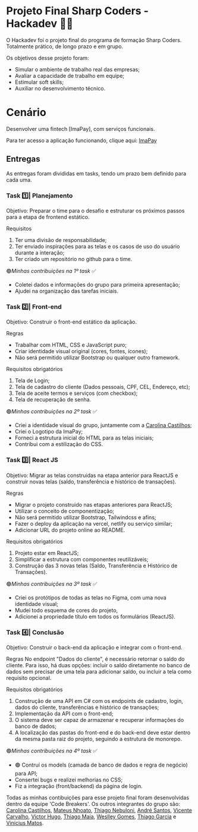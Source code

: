 # Projeto Final Sharp Coders - Hackadev 👩‍💻

O Hackadev foi o projeto final do programa de formação Sharp Coders. Totalmente prático, de longo prazo e em grupo. 

Os objetivos desse projeto foram:
- Simular o ambiente de trabalho real das empresas;
- Avaliar a capacidade de trabalho em equipe; 
- Estimular soft skills;
- Auxiliar no desenvolvimento técnico.

# Cenário 
Desenvolver uma fintech [ImaPay], com serviços funcionais.

Para ter acesso a aplicação funcionando, clique aqui: [ImaPay](https://imapay.netlify.app/)

## Entregas
As entregas foram divididas em tasks, tendo um prazo bem definido para cada uma. 

### Task 1️⃣| Planejamento 
Objetivo: Preparar o time para o desafio e estruturar os próximos passos para a etapa de frontend estático.

Requisitos
1. Ter uma divisão de responsabilidade;
2. Ter enviado inspirações para as telas e os casos de uso do usuário durante a interação;
3. Ter criado um repositório no github para o time.

🟢_Minhas contribuições na 1º task_ ✅
- Coletei dados e informações do grupo para primeira apresentação;
- Ajudei na organização das tarefas iniciais.

### Task 2️⃣| Front-end
Objetivo: Construir o front-end estático da aplicação.

Regras 
- Trabalhar com HTML, CSS e JavaScript puro;
- Criar identidade visual original (cores, fontes, ícones);
- Não será permitido utilizar Bootstrap ou qualquer outro framework.

Requisitos obrigatórios
1. Tela de Login;
2. Tela de cadastro do cliente (Dados pessoais, CPF, CEL, Endereço, etc);
3. Tela de aceite termos e serviços (com checkbox);
4. Tela de recuperação de senha.

🟢_Minhas contribuições na 2º task_ ✅
- Criei a identidade visual do grupo, juntamente com a [Carolina Castilhos](https://github.com/carolinacastilhos);
- Criei o Logotipo da ImaPay;
-  Forneci a estrutura inicial do HTML para as telas iniciais;
- Contribui com a estilização do CSS.

### Task 3️⃣| React JS
Objetivo: Migrar as telas construidas na etapa anterior para ReactJS e construir novas telas (saldo, transferência e histórico de transações).

Regras 
- Migrar o projeto construido nas etapas anteriores para ReactJS;
- Utilizar o conceito de componentização;
- Não será permitido utilizar Bootstrap, Tailwindcss e afins;
- Fazer o deploy da aplicação na vercel, netlify ou serviço similar;
- Adicionar URL do projeto online ao README.

Requisitos obrigatórios
1. Projeto estar em ReactJS;
2. Simplificar a estrutura com componentes reutilizáveis;
3. Construção das 3 novas telas (Saldo, Transferência e Histórico de Transações).

🟢_Minhas contribuições na 3º task_ ✅
- Criei os protótipos de todas as telas no Figma, com uma nova identidade visual; 
- Mudei todo esquema de cores do projeto, 
- Adicionei a propriedade título em todos os formulários (ReactJS).

### Task 4️⃣| Conclusão
Objetivo: Construir o back-end da aplicação e integrar com o front-end.

Regras
No endpoint "Dados do cliente", é necessário retornar o saldo do cliente. Para isso, há duas opções: incluir o saldo diretamente no banco de dados sem precisar de uma tela para adicionar saldo, ou incluir a tela como requisito opcional.

Requisitos obrigatórios
1. Construção de uma API em C# com os endpoints de cadastro, login, dados do cliente, transferências e histórico de transações;
2. Implementação da API com o front-end;
3. O sistema deve ser capaz de armazenar e recuperar informações do banco de dados;
4. A localização das pastas do front-end e do back-end deve estar dentro da mesma pasta raiz do projeto, seguindo a estrutura de monorepo.

🟢_Minhas contribuições na 4º task_ ✅
- 🟢 Contruí os models (camada de banco de dados e regra de negócio) para API;
- Consertei bugs e realizei melhorias no CSS;
- Fiz a integração (front/backend) da página de login. 

Todas as minhas contibuições para esse projeto final foram desenvolvidas dentro da equipe 'Code Breakers'. Os outros integrantes do grupo são: [Carolina Castilhos](https://github.com/carolinacastilhos), [Mateus Nhoato](https://github.com/MateusNhoato), [Thiago Nebuloni](https://github.com/thiagonebuloni), [André Santos](https://github.com/devandresantos), [Vicente Carvalho](https://github.com/Vicentecarvalho-3600), [Victor Hugo](https://github.com/victorhugomr), [Thiago Maia](https://github.com/TmFioravanti), [Weslley Gomes](https://github.com/weslleyjoaquim), [Thiago Garcia](https://github.com/ThGarcia) e [Vinícius Matos](https://github.com/Vinnizius1).
